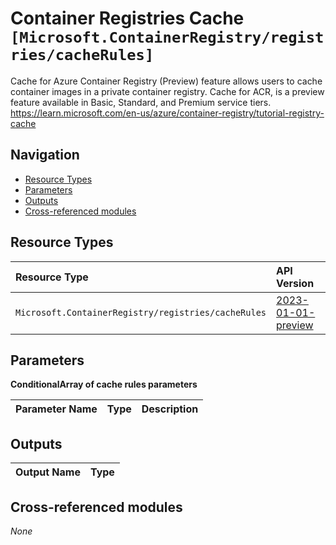 # Container Registries Cache `[Microsoft.ContainerRegistry/registries/cacheRules]`

Cache for Azure Container Registry (Preview) feature allows users to cache container images in a private container registry. Cache for ACR, is a preview feature available in Basic, Standard, and Premium service tiers. https://learn.microsoft.com/en-us/azure/container-registry/tutorial-registry-cache

## Navigation

- [Resource Types](#Resource-Types)
- [Parameters](#Parameters)
- [Outputs](#Outputs)
- [Cross-referenced modules](#Cross-referenced-modules)

## Resource Types

| Resource Type | API Version |
| :-- | :-- |
| `Microsoft.ContainerRegistry/registries/cacheRules` | [2023-01-01-preview](https://learn.microsoft.com/en-us/azure/templates/Microsoft.ContainerRegistry/2023-01-01-preview/registries/cacheRules) |

## Parameters

**ConditionalArray of cache rules parameters**

| Parameter Name | Type | Description |
| :-- | :-- | :-- |


## Outputs

| Output Name | Type |
| :-- | :-- |

## Cross-referenced modules

_None_
